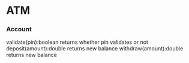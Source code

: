 # ATM

### Account
validate(pin):boolean returns whether pin validates or not
deposit(amount):double returns new balance
withdraw(amount):double returns new balance
